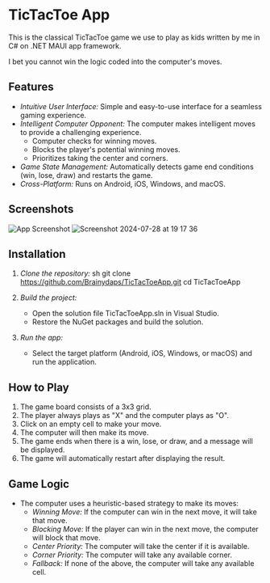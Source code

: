 
# TicTacToe App

This is the classical TicTacToe game we use to play as kids written by me in C# on .NET MAUI app framework.

I bet you cannot win the logic coded into the computer's moves.


## Features

- *Intuitive User Interface:* Simple and easy-to-use interface for a seamless gaming experience.
- *Intelligent Computer Opponent:* The computer makes intelligent moves to provide a challenging experience.
  - Computer checks for winning moves.
  - Blocks the player's potential winning moves.
  - Prioritizes taking the center and corners.
- *Game State Management:* Automatically detects game end conditions (win, lose, draw) and restarts the game.
- *Cross-Platform:* Runs on Android, iOS, Windows, and macOS.




## Screenshots

![App Screenshot](https://github.com/Brainydaps/TicTacToeApp/assets/41041115/ec13dd96-c656-4b5a-b7d8-c99ab887242b)
![Screenshot 2024-07-28 at 19 17 36](https://github.com/user-attachments/assets/28f76277-563f-4c9c-a742-97297f1aa06d)


## Installation

1. *Clone the repository:*
    sh
    git clone https://github.com/Brainydaps/TicTacToeApp.git
    cd TicTacToeApp
    

2. *Build the project:*
    - Open the solution file TicTacToeApp.sln in Visual Studio.
    - Restore the NuGet packages and build the solution.

3. *Run the app:*
    - Select the target platform (Android, iOS, Windows, or macOS) and run the application.

## How to Play

1. The game board consists of a 3x3 grid.
2. The player always plays as "X" and the computer plays as "O".
3. Click on an empty cell to make your move.
4. The computer will then make its move.
5. The game ends when there is a win, lose, or draw, and a message will be displayed.
6. The game will automatically restart after displaying the result.

## Game Logic

- The computer uses a heuristic-based strategy to make its moves:
  - *Winning Move:* If the computer can win in the next move, it will take that move.
  - *Blocking Move:* If the player can win in the next move, the computer will block that move.
  - *Center Priority:* The computer will take the center if it is available.
  - *Corner Priority:* The computer will take any available corner.
  - *Fallback:* If none of the above, the computer will take any available cell.
